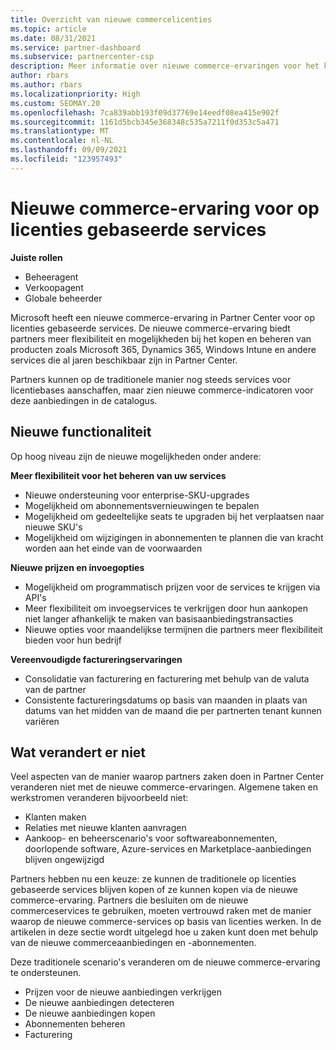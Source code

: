 ```yaml
---
title: Overzicht van nieuwe commercelicenties
ms.topic: article
ms.date: 08/31/2021
ms.service: partner-dashboard
ms.subservice: partnercenter-csp
description: Meer informatie over nieuwe commerce-ervaringen voor het kopen van licentiegebaseerde onlineservices.
author: rbars
ms.author: rbars
ms.localizationpriority: High
ms.custom: SEOMAY.20
ms.openlocfilehash: 7ca839abb193f09d37769e14eedf08ea415e902f
ms.sourcegitcommit: 1161d5bcb345e368348c535a7211f0d353c5a471
ms.translationtype: MT
ms.contentlocale: nl-NL
ms.lasthandoff: 09/09/2021
ms.locfileid: "123957493"
---
```

# <a name="new-commerce-experience-for-license-based-services"></a>Nieuwe commerce-ervaring voor op licenties gebaseerde services

**Juiste rollen**

- Beheeragent
- Verkoopagent
- Globale beheerder

Microsoft heeft een nieuwe commerce-ervaring in Partner Center voor op licenties gebaseerde services. De nieuwe commerce-ervaring biedt partners meer flexibiliteit en mogelijkheden bij het kopen en beheren van producten zoals Microsoft 365, Dynamics 365, Windows Intune en andere services die al jaren beschikbaar zijn in Partner Center.

Partners kunnen op de traditionele manier nog steeds services voor licentiebases  aanschaffen, maar zien nieuwe commerce-indicatoren voor deze aanbiedingen in de catalogus.

## <a name="new-capabilities"></a>Nieuwe functionaliteit

Op hoog niveau zijn de nieuwe mogelijkheden onder andere:

**Meer flexibiliteit voor het beheren van uw services**

- Nieuwe ondersteuning voor enterprise-SKU-upgrades
- Mogelijkheid om abonnementsvernieuwingen te bepalen
- Mogelijkheid om gedeeltelijke seats te upgraden bij het verplaatsen naar nieuwe SKU's
- Mogelijkheid om wijzigingen in abonnementen te plannen die van kracht worden aan het einde van de voorwaarden

**Nieuwe prijzen en invoegopties**

- Mogelijkheid om programmatisch prijzen voor de services te krijgen via API's
- Meer flexibiliteit om invoegservices te verkrijgen door hun aankopen niet langer afhankelijk te maken van basisaanbiedingstransacties
- Nieuwe opties voor maandelijkse termijnen die partners meer flexibiliteit bieden voor hun bedrijf

**Vereenvoudigde factureringservaringen**

- Consolidatie van facturering en facturering met behulp van de valuta van de partner
- Consistente factureringsdatums op basis van maanden in plaats van datums van het midden van de maand die per partnerten tenant kunnen variëren

## <a name="what-isnt-changing"></a>Wat verandert er niet

Veel aspecten van de manier waarop partners zaken doen in Partner Center veranderen niet met de nieuwe commerce-ervaringen. Algemene taken en werkstromen veranderen bijvoorbeeld niet:

- Klanten maken
- Relaties met nieuwe klanten aanvragen
- Aankoop- en beheerscenario's voor softwareabonnementen, doorlopende software, Azure-services en Marketplace-aanbiedingen blijven ongewijzigd

Partners hebben nu een keuze: ze kunnen de traditionele op licenties gebaseerde services blijven kopen of ze kunnen kopen via de nieuwe commerce-ervaring. Partners die besluiten om de nieuwe commerceservices te gebruiken, moeten vertrouwd raken met de manier waarop de nieuwe commerce-services op basis van licenties werken. In de artikelen in deze sectie wordt uitgelegd hoe u zaken kunt doen met behulp van de nieuwe commerceaanbiedingen en -abonnementen.

Deze traditionele scenario's veranderen om de nieuwe commerce-ervaring te ondersteunen.

- Prijzen voor de nieuwe aanbiedingen verkrijgen
- De nieuwe aanbiedingen detecteren
- De nieuwe aanbiedingen kopen
- Abonnementen beheren
- Facturering
